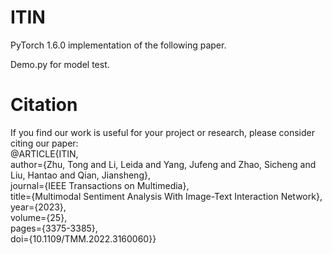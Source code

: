 # ITIN
PyTorch 1.6.0 implementation of the following paper. 

Demo.py for model test.

# Citation
If you find our work is useful for your project or research, please consider citing our paper:  
@ARTICLE{ITIN,  
  author={Zhu, Tong and Li, Leida and Yang, Jufeng and Zhao, Sicheng and Liu, Hantao and Qian, Jiansheng},  
  journal={IEEE Transactions on Multimedia},   
  title={Multimodal Sentiment Analysis With Image-Text Interaction Network},   
  year={2023},  
  volume={25},  
  pages={3375-3385},  
  doi={10.1109/TMM.2022.3160060}}  

